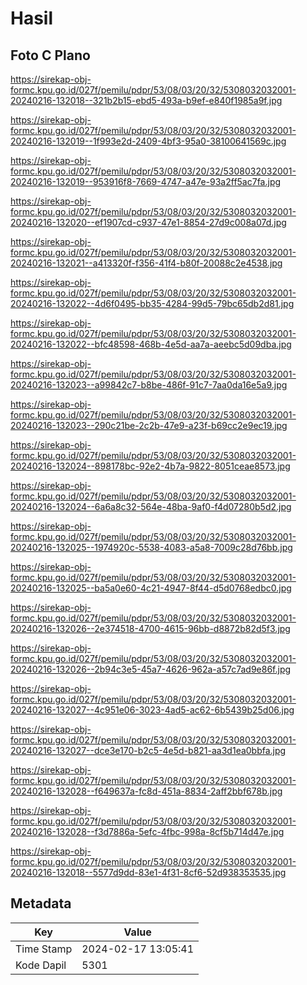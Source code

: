 # Hasil

## Foto C Plano

https://sirekap-obj-formc.kpu.go.id/027f/pemilu/pdpr/53/08/03/20/32/5308032032001-20240216-132018--321b2b15-ebd5-493a-b9ef-e840f1985a9f.jpg

https://sirekap-obj-formc.kpu.go.id/027f/pemilu/pdpr/53/08/03/20/32/5308032032001-20240216-132019--1f993e2d-2409-4bf3-95a0-38100641569c.jpg

https://sirekap-obj-formc.kpu.go.id/027f/pemilu/pdpr/53/08/03/20/32/5308032032001-20240216-132019--953916f8-7669-4747-a47e-93a2ff5ac7fa.jpg

https://sirekap-obj-formc.kpu.go.id/027f/pemilu/pdpr/53/08/03/20/32/5308032032001-20240216-132020--ef1907cd-c937-47e1-8854-27d9c008a07d.jpg

https://sirekap-obj-formc.kpu.go.id/027f/pemilu/pdpr/53/08/03/20/32/5308032032001-20240216-132021--a413320f-f356-41f4-b80f-20088c2e4538.jpg

https://sirekap-obj-formc.kpu.go.id/027f/pemilu/pdpr/53/08/03/20/32/5308032032001-20240216-132022--4d6f0495-bb35-4284-99d5-79bc65db2d81.jpg

https://sirekap-obj-formc.kpu.go.id/027f/pemilu/pdpr/53/08/03/20/32/5308032032001-20240216-132022--bfc48598-468b-4e5d-aa7a-aeebc5d09dba.jpg

https://sirekap-obj-formc.kpu.go.id/027f/pemilu/pdpr/53/08/03/20/32/5308032032001-20240216-132023--a99842c7-b8be-486f-91c7-7aa0da16e5a9.jpg

https://sirekap-obj-formc.kpu.go.id/027f/pemilu/pdpr/53/08/03/20/32/5308032032001-20240216-132023--290c21be-2c2b-47e9-a23f-b69cc2e9ec19.jpg

https://sirekap-obj-formc.kpu.go.id/027f/pemilu/pdpr/53/08/03/20/32/5308032032001-20240216-132024--898178bc-92e2-4b7a-9822-8051ceae8573.jpg

https://sirekap-obj-formc.kpu.go.id/027f/pemilu/pdpr/53/08/03/20/32/5308032032001-20240216-132024--6a6a8c32-564e-48ba-9af0-f4d07280b5d2.jpg

https://sirekap-obj-formc.kpu.go.id/027f/pemilu/pdpr/53/08/03/20/32/5308032032001-20240216-132025--1974920c-5538-4083-a5a8-7009c28d76bb.jpg

https://sirekap-obj-formc.kpu.go.id/027f/pemilu/pdpr/53/08/03/20/32/5308032032001-20240216-132025--ba5a0e60-4c21-4947-8f44-d5d0768edbc0.jpg

https://sirekap-obj-formc.kpu.go.id/027f/pemilu/pdpr/53/08/03/20/32/5308032032001-20240216-132026--2e374518-4700-4615-96bb-d8872b82d5f3.jpg

https://sirekap-obj-formc.kpu.go.id/027f/pemilu/pdpr/53/08/03/20/32/5308032032001-20240216-132026--2b94c3e5-45a7-4626-962a-a57c7ad9e86f.jpg

https://sirekap-obj-formc.kpu.go.id/027f/pemilu/pdpr/53/08/03/20/32/5308032032001-20240216-132027--4c951e06-3023-4ad5-ac62-6b5439b25d06.jpg

https://sirekap-obj-formc.kpu.go.id/027f/pemilu/pdpr/53/08/03/20/32/5308032032001-20240216-132027--dce3e170-b2c5-4e5d-b821-aa3d1ea0bbfa.jpg

https://sirekap-obj-formc.kpu.go.id/027f/pemilu/pdpr/53/08/03/20/32/5308032032001-20240216-132028--f649637a-fc8d-451a-8834-2aff2bbf678b.jpg

https://sirekap-obj-formc.kpu.go.id/027f/pemilu/pdpr/53/08/03/20/32/5308032032001-20240216-132028--f3d7886a-5efc-4fbc-998a-8cf5b714d47e.jpg

https://sirekap-obj-formc.kpu.go.id/027f/pemilu/pdpr/53/08/03/20/32/5308032032001-20240216-132018--5577d9dd-83e1-4f31-8cf6-52d938353535.jpg


## Metadata

| Key        | Value               |
| ---------- | ------------------- |
| Time Stamp | 2024-02-17 13:05:41 |
| Kode Dapil | 5301                |




